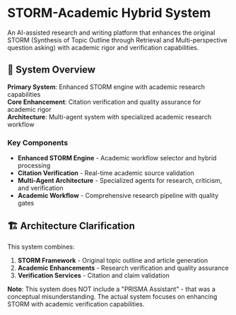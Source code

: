 # STORM-Academic Hybrid System

An AI-assisted research and writing platform that enhances the original STORM (Synthesis of Topic Outline through Retrieval and Multi-perspective question asking) with academic rigor and verification capabilities.

## 🎯 System Overview

**Primary System**: Enhanced STORM engine with academic research capabilities  
**Core Enhancement**: Citation verification and quality assurance for academic rigor  
**Architecture**: Multi-agent system with specialized academic research workflow

### Key Components

- **Enhanced STORM Engine** - Academic workflow selector and hybrid processing
- **Citation Verification** - Real-time academic source validation
- **Multi-Agent Architecture** - Specialized agents for research, criticism, and verification
- **Academic Workflow** - Comprehensive research pipeline with quality gates

## 🏗️ Architecture Clarification

This system combines:
1. **STORM Framework** - Original topic outline and article generation
2. **Academic Enhancements** - Research verification and quality assurance
3. **Verification Services** - Citation and claim validation

**Note**: This system does NOT include a "PRISMA Assistant" - that was a conceptual misunderstanding. The actual system focuses on enhancing STORM with academic verification capabilities.
